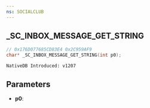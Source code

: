 ```yaml
---
ns: SOCIALCLUB
---
```

## _SC_INBOX_MESSAGE_GET_STRING

```c
// 0x176D077685CD83E4 0x2C959AF9
char* _SC_INBOX_MESSAGE_GET_STRING(int p0);
```

```
NativeDB Introduced: v1207
```

## Parameters
* **p0**:
